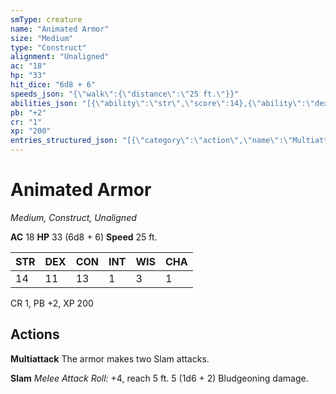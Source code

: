 ```yaml
---
smType: creature
name: "Animated Armor"
size: "Medium"
type: "Construct"
alignment: "Unaligned"
ac: "18"
hp: "33"
hit_dice: "6d8 + 6"
speeds_json: "{\"walk\":{\"distance\":\"25 ft.\"}}"
abilities_json: "[{\"ability\":\"str\",\"score\":14},{\"ability\":\"dex\",\"score\":11},{\"ability\":\"con\",\"score\":13},{\"ability\":\"int\",\"score\":1},{\"ability\":\"wis\",\"score\":3},{\"ability\":\"cha\",\"score\":1}]"
pb: "+2"
cr: "1"
xp: "200"
entries_structured_json: "[{\"category\":\"action\",\"name\":\"Multiattack\",\"text\":\"The armor makes two Slam attacks.\"},{\"category\":\"action\",\"name\":\"Slam\",\"text\":\"*Melee Attack Roll:* +4, reach 5 ft. 5 (1d6 + 2) Bludgeoning damage.\"}]"
---
```


# Animated Armor
*Medium, Construct, Unaligned*

**AC** 18
**HP** 33 (6d8 + 6)
**Speed** 25 ft.

| STR | DEX | CON | INT | WIS | CHA |
| --- | --- | --- | --- | --- | --- |
| 14 | 11 | 13 | 1 | 3 | 1 |

CR 1, PB +2, XP 200

## Actions

**Multiattack**
The armor makes two Slam attacks.

**Slam**
*Melee Attack Roll:* +4, reach 5 ft. 5 (1d6 + 2) Bludgeoning damage.
